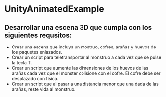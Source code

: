 # UnityAnimatedExample

## Desarrollar una escena 3D que cumpla con los siguientes requsitos:

* Crear una escena que incluya un mostruo, cofres, arañas y huevos de los paquetes enlazados.
* Crear un script para teletransportar al monstruo a cada vez que se pulse la tecla T.
* Crear un script que aumente las dimensiones de los huevos de las arañas cada vez que el monster colisione con el cofre. El cofre debe ser desplazado con física.
* Crear un script que al pasar a una distancia menor que una dada de las arañas, reste vida al monstruo.
